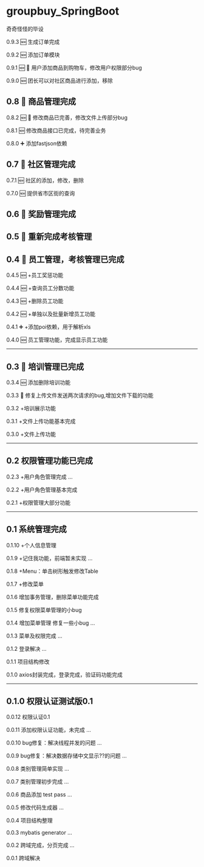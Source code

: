 # groupbuy_SpringBoot
奇奇怪怪的毕设

0.9.3 :new:  生成订单完成

0.9.2 :new: ​​ 添加订单模块

0.9.1 :new: :bug: 用户添加商品到购物车，修改用户权限部分bug

0.9.0 :new:  团长可以对社区商品进行添加，移除

##  0.8 :tada:  商品管理完成

0.8.2 :new: :bug: 修改商品已完善，修改文件上传部分bug

0.8.1 :new: 修改商品接口已完成，待完善业务

0.8.0 :heavy_plus_sign: 添加fastjson依赖

## 0.7 :tada: 社区管理完成

0.7.1 :new: 社区的添加，修改，删除

0.7.0 :new: 提供省市区街的查询

## 0.6 :tada: 奖励管理完成



## 0.5 :tada: 重新完成考核管理



## 0.4 :tada:  员工管理，考核管理已完成

0.4.5 🆕  +员工奖惩功能

0.4.4 :new:  +查询员工分数功能

0.4.3 :new:  +删除员工功能

0.4.2 :new:  +单独以及批量新增员工功能

0.4.1 :heavy_plus_sign:  +添加poi依赖，用于解析xls

0.4.0 :new:  员工管理功能，完成显示员工功能

---

## 0.3 &#x1F389; 培训管理已完成

0.3.4 &#x1F195; 添加删除培训功能

0.3.3 &#x1F41B; 修复上传文件发送两次请求的bug,增加文件下载的功能

0.3.2 +培训展示功能

0.3.1 +文件上传功能基本完成

0.3.0 +文件上传功能

---

## 0.2 权限管理功能已完成


0.2.3 +用户角色管理完成 …

0.2.2 +用户角色管理基本完成

0.2.1 +权限管理大部分功能

---

## 0.1 系统管理完成

0.1.10 +个人信息管理

0.1.9 +记住我功能，前端暂未实现 …

0.1.8 +Menu：单击树形触发修改Table

0.1.7 +修改菜单

0.1.6 增加事务管理，删除菜单功能完成

0.1.5 修复权限菜单管理的小bug

0.1.4 增加菜单管理 修复一些小bug …

0.1.3 菜单及权限完成 …

0.1.2 登录解决 …

0.1.1 项目结构修改

0.1.0 axios封装完成，登录完成，验证码功能完成

---

## 0.1.0 权限认证测试版0.1

0.0.12 权限认证0.1

0.0.11 添加权限认证功能，未完成 …


0.0.10 bug修复：解决线程并发的问题 …

0.0.9 bug修复：解决数据存储中文显示??的问题 …

0.0.8 类别管理简单实现 …


0.0.7 类别管理初步完成 …

0.0.6 商品添加 test pass …


0.0.5 修改代码生成器 …

0.0.4 项目结构整理

0.0.3 mybatis generator  …

0.0.2 跨域完成，分页完成 …

0.0.1 跨域解决